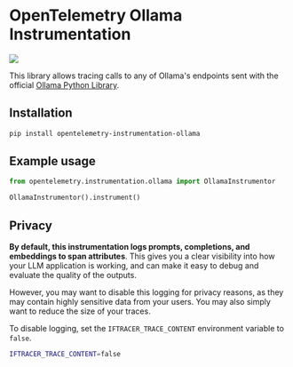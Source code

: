 # OpenTelemetry Ollama Instrumentation

<a href="https://pypi.org/project/opentelemetry-instrumentation-ollama/">
    <img src="https://badge.fury.io/py/opentelemetry-instrumentation-ollama.svg">
</a>

This library allows tracing calls to any of Ollama's endpoints sent with the official [Ollama Python Library](https://github.com/ollama/ollama-python).

## Installation

```bash
pip install opentelemetry-instrumentation-ollama
```

## Example usage

```python
from opentelemetry.instrumentation.ollama import OllamaInstrumentor

OllamaInstrumentor().instrument()
```

## Privacy

**By default, this instrumentation logs prompts, completions, and embeddings to span attributes**. This gives you a clear visibility into how your LLM application is working, and can make it easy to debug and evaluate the quality of the outputs.

However, you may want to disable this logging for privacy reasons, as they may contain highly sensitive data from your users. You may also simply want to reduce the size of your traces.

To disable logging, set the `IFTRACER_TRACE_CONTENT` environment variable to `false`.

```bash
IFTRACER_TRACE_CONTENT=false
```
